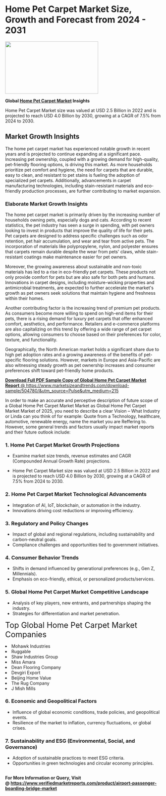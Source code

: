 <H1>Home Pet Carpet Market Size, Growth and Forecast from 2024 - 2031</H1><img class="aligncenter size-medium wp-image-584254" src="https://thirdeyenews.in/wp-content/uploads/2024/09/Global-Market-Research-300x168.jpeg" alt="" width="300" height="168" /><p><strong>Global&nbsp;<a href="https://www.marketsizeandtrends.com/download-sample/504780/&amp;utm_source=Pulse&amp;utm_medium=215">Home Pet Carpet Market</a> Insights</strong></p><p>Home Pet Carpet Market size was valued at USD 2.5 Billion in 2022 and is projected to reach USD 4.0 Billion by 2030, growing at a CAGR of 7.5% from 2024 to 2030.</p><p><h2>Market Growth Insights</h2> <p>The home pet carpet market has experienced notable growth in recent years and is projected to continue expanding at a significant pace. Increasing pet ownership, coupled with a growing demand for high-quality, pet-friendly flooring options, is driving this market. As more households prioritize pet comfort and hygiene, the need for carpets that are durable, easy to clean, and resistant to pet stains is fueling the adoption of specialized pet carpets. Additionally, advancements in carpet manufacturing technologies, including stain-resistant materials and eco-friendly production processes, are further contributing to market expansion.</p> <p><a href="#download-sample"></a></p> <h3>Elaborate Market Growth Insights</h3> <p>The home pet carpet market is primarily driven by the increasing number of households owning pets, especially dogs and cats. According to recent statistics, the pet industry has seen a surge in spending, with pet owners looking to invest in products that improve the quality of life for their pets. Pet carpets are designed to address specific challenges such as odor retention, pet hair accumulation, and wear and tear from active pets. The incorporation of materials like polypropylene, nylon, and polyester ensures that carpets remain durable despite the wear from pets' claws, while stain-resistant coatings make maintenance easier for pet owners.</p> <p>Moreover, the growing awareness about sustainable and non-toxic materials has led to a rise in eco-friendly pet carpets. These products not only provide comfort for pets but are also safe for both pets and humans. Innovations in carpet designs, including moisture-wicking properties and antimicrobial treatments, are expected to further accelerate the market's growth as pet owners seek solutions that maintain hygiene and freshness within their homes.</p> <p>Another contributing factor is the increasing trend of premium pet products. As consumers become more willing to spend on high-end items for their pets, there is a rising demand for luxury pet carpets that offer enhanced comfort, aesthetics, and performance. Retailers and e-commerce platforms are also capitalizing on this trend by offering a wide range of pet carpet options, allowing consumers to choose based on their preferences for color, texture, and functionality.</p> <p>Geographically, the North American market holds a significant share due to high pet adoption rates and a growing awareness of the benefits of pet-specific flooring solutions. However, markets in Europe and Asia-Pacific are also witnessing steady growth as pet ownership increases and consumer preferences shift toward pet-friendly home products.</p> <p><a href="#get-more"></p><p><span class=""><strong>Download Full PDF Sample Copy of Global Home Pet Carpet Market Report</strong> @ <a href="https://www.marketsizeandtrends.com/download-sample/504780/&amp;utm_source=Pulse&amp;utm_medium=215" target="_blank">https://www.marketsizeandtrends.com/download-sample/504780/&amp;utm_source=Pulse&amp;utm_medium=215</a></span></p><p>In order to make an accurate and perceptive description of future scope of a Global&nbsp;Home Pet Carpet Market Market as Global&nbsp;Home Pet Carpet Market Market of 2025, you need to describe a clear Vision &ndash; What Industry or Linda can you think of for example: Quote from a Technology, healthcare, automotive, renewable energy, name the market you are Reffering to. However, some general trends and factors usually impact market reports and their future outlook include:</p><h3>1.&nbsp;<strong>Home Pet Carpet Market Growth Projections</strong></h3><ul><li>Examine market size trends, revenue estimates and CAGR (Compounded Annual Growth Rate) projections.</li><li><p>Home Pet Carpet Market size was valued at USD 2.5 Billion in 2022 and is projected to reach USD 4.0 Billion by 2030, growing at a CAGR of 7.5% from 2024 to 2030.</p></li></ul><h3>2.&nbsp;<strong>Home Pet Carpet Market Technological Advancements</strong></h3><ul><li>Integration of AI, IoT, blockchain, or automation in the industry.</li><li>Innovations driving cost reductions or improving efficiency.</li></ul><h3>3.&nbsp;<strong>Regulatory and Policy Changes</strong></h3><ul><li>Impact of global and regional regulations, including sustainability and carbon-neutral goals.</li><li>Compliance challenges and opportunities tied to government initiatives.</li></ul><h3>4.&nbsp;<strong>Consumer Behavior Trends</strong></h3><ul><li>Shifts in demand influenced by generational preferences (e.g., Gen Z, Millennials).</li><li>Emphasis on eco-friendly, ethical, or personalized products/services.</li></ul><h3>5.&nbsp;<strong>Global Home Pet Carpet Market Competitive Landscape</strong></h3><ul><li>Analysis of key players, new entrants, and partnerships shaping the industry.</li><li>Strategies for differentiation and market penetration.</li></ul><p data-pm-slice="1 1 []"><span style="color: inherit; font-family: inherit; font-size: 25px;">Top Global Home Pet Carpet Market Companies</span></p><div class="" data-test-id=""><p><li>Mohawk Industries</li><li> Ruggable</li><li> Shaw Industries Group</li><li> Miss Amara</li><li> Dean Flooring Company</li><li> Devgiri Export</li><li> Beijing Home Value</li><li> The Rug Company</li><li> J Mish Mills</li></p></div><h3>6.&nbsp;<strong>Economic and Geopolitical Factors</strong></h3><ul><li>Influence of global economic conditions, trade policies, and geopolitical events.</li><li>Resilience of the market to inflation, currency fluctuations, or global crises.</li></ul><h3>7.&nbsp;<strong>Sustainability and ESG (Environmental, Social, and Governance)</strong></h3><ul><li>Adoption of sustainable practices to meet ESG criteria.</li><li>Opportunities in green technologies and circular economy principles.</li></ul><h2><strong style="font-size: 14px;">For More Information or Query, Visit @&nbsp;</strong><a style="background-color: #ffffff; font-size: 14px;" href="https://www.marketsizeandtrends.com/report/home-pet-carpet-market/" target="_blank">https://www.verifiedmarketreports.com/product/airport-passenger-boarding-bridge-market</a></h2>

